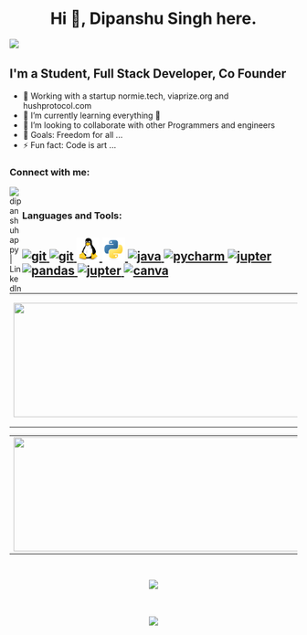 <h1 align="center">Hi 👋, Dipanshu Singh here.</h1>
<img src="https://user-images.githubusercontent.com/73097560/115834477-dbab4500-a447-11eb-908a-139a6edaec5c.gif">



## I'm a Student,  Full Stack Developer, Co Founder

- 🔭 Working with a startup normie.tech, viaprize.org and hushprotocol.com
- 🌱 I’m currently learning everything 🤣
- 👯 I’m looking to collaborate with other Programmers and engineers
- 🥅 Goals: Freedom for all ...
- ⚡ Fun fact: Code is art ...

### Connect with me:


[<img align="left" alt="dipanshuhappy | LinkedIn" width="22px" src="https://cdn.jsdelivr.net/npm/simple-icons@v3/icons/linkedin.svg" />][linkedin]


<br />

</p>
<h3 align="left">Languages and Tools:</h3>

</a> <a href="https://flutter.dev/" target="_blank"> <img src="https://www.vectorlogo.zone/logos/flutterio/flutterio-icon.svg" alt="git" width="40" height="40"/>
</a> <a href="https://git-scm.com/" target="_blank"> <img src="https://www.vectorlogo.zone/logos/git-scm/git-scm-icon.svg" alt="git" width="40" height="40"/>
</a> <a href="https://www.linux.org/" target="_blank"> <img src="https://raw.githubusercontent.com/devicons/devicon/master/icons/linux/linux-original.svg" alt="linux" width="40" height="40"/>
</a> <a href="https://www.python.org" target="_blank"> <img src="https://raw.githubusercontent.com/devicons/devicon/master/icons/python/python-original.svg" alt="python" width="40" height="40"/>
</a> <a href="https://www.java.com" target="_blank"> <img src="https://cdn.jsdelivr.net/gh/devicons/devicon/icons/java/java-original-wordmark.svg" alt="java" width="40" height="40"/>
</a> <a href="https://www.jetbrains.com" target="_blank"> <img src="https://cdn.jsdelivr.net/gh/devicons/devicon/icons/pycharm/pycharm-original-wordmark.svg" alt="pycharm" width="40" height="40"/>
</a> <a href="https://www.anaconda.com" target="_blank"> <img src="https://cdn.jsdelivr.net/gh/devicons/devicon/icons/jupyter/jupyter-original-wordmark.svg" alt="jupter" width="40" height="40"/>
</a> <a href="https://www.pandas.com" target="_blank"> <img src="https://cdn.jsdelivr.net/gh/devicons/devicon/icons/pandas/pandas-original-wordmark.svg" alt="pandas" width="40" height="40"/>
</a> <a href="https://code.visualstudio.com/" target="_blank"> <img src="https://cdn.jsdelivr.net/gh/devicons/devicon/icons/vscode/vscode-original.svg" alt="jupter" width="40" height="40"/>
</a> <a href="https://canva.com/" target="_blank"> <img src="https://cdn.jsdelivr.net/gh/devicons/devicon/icons/canva/canva-original.svg" alt="canva" width="40" height="40"/>
---

[linkedin]: https://www.linkedin.com/in/dipanshuhappy

<table>
<tr>
  <td align="center">
  <p align="center">
  <a href="https://github.com/dipanshuhappy">
    <img align="center" height="200px" width="600"src="https://github-readme-stats.vercel.app/api?username=dipanshuhappy&count_private=true&show_icons=true&show_icons=true&locale=en&theme=radical"/>
  </a>
  </td>
  <td align="center">
  <a href="https://github.com/dipanshuhappy">
    <img align="center" height="200px" width="600" src="https://github-readme-stats.vercel.app/api/top-langs?username=dipanshuhappy&show_icons=true&locale=en&layout=compact&theme=radical" />
    
  </a>
  </td>
</p>
</details>
</table>

<table>
<tr>
  <!--<td align="center">
  <p align="center">
  <a href="https://github.com/dipanshuhappy">
    <img align="center" height="200px" width="600" src="https://github-readme-stats.vercel.app/api/wakatime?username=dipanshuhappy"/>
  </a>
  </td>-->
  <td align="center">
  <a href="https://github.com/dipanshuhappy">
    <img align="center" height="200px" width="600" src="https://github-readme-streak-stats.herokuapp.com?user=dipanshuhappy&theme=dark&date_format=M%20j%5B%2C%20Y%5D&fire=C3DD29&ring=DD2727&sideNums=ABDD0F&dates=11A4DD" />
    
  </a>
  </td>
</p>
</details>
</table>

<br>
<p align="center">
<img src="https://activity-graph.herokuapp.com/graph?username=dipanshuhappy&theme=react-dark&bg_color=00000000&color=037bfc&line=037bfc&point=00000000&area=true&hide_border=true"> 
</p>
<br>


<p align="center">
    <img src="https://github-profile-trophy.vercel.app/?username=dipanshuhappy&row=1&column=6&theme=gruvbox&margin-w=15&margin-h=15"/>
</p>

